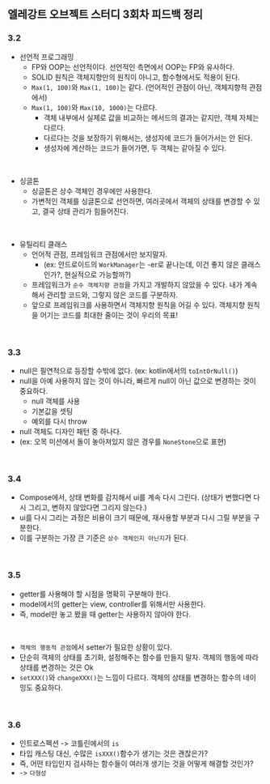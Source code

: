 ## 엘레강트 오브젝트 스터디 3회차 피드백 정리
### 3.2
- 선언적 프로그래밍
  - FP와 OOP는 선언적이다. 선언적인 측면에서 OOP는 FP와 유사하다.
  - SOLID 원칙은 객체지향만의 원칙이 아니고, 함수형에서도 적용이 된다.
  - `Max(1, 100)`와 `Max(1, 100)`는 같다. (언어적인 관점이 아닌, 객체지향적 관점에서)
  - `Max(1, 100)`와 `Max(10, 1000)`는 다르다.
	  - 객체 내부에서 실제로 값을 비교하는 메서드의 결과는 같지만, 객체 자체는 다르다.
	  - 다르다는 것을 보장하기 위해서는, 생성자에 코드가 들어가서는 안 된다.
	  - 생성자에 계산하는 코드가 들어가면, 두 객체는 같아질 수 있다.

<br>

- 싱글톤
  - 싱글톤은 상수 객체인 경우에만 사용한다.
  - 가변적인 객체를 싱글톤으로 선언하면, 여러곳에서 객체의 상태를 변경할 수 있고, 결국 상태 관리가 힘들어진다.

<br>

- 유틸리티 클래스
	- 언어적 관점, 프레임워크 관점에서만 보지말자. 
		- (ex: 안드로이드의 `WorkManager`는 -er로 끝나는데, 이건 좋지 않은 클래스인가?, 현실적으로 가능할까?)
	- 프레임워크가 `순수 객체지향 관점`을 가지고 개발하지 않았을 수 있다. 내가 계속해서 관리할 코드와, 그렇지 않은 코드를 구분하자.
	- 앞으로 프레임워크를 사용하면서 객체지향 원칙을 어길 수 있다. 객체지향 원칙을 어기는 코드를 최대한 줄이는 것이 우리의 목표!

<br>

### 3.3
- null은 필연적으로 등장할 수밖에 없다. (ex: kotlin에서의 `toIntOrNull()`)
- null을 아예 사용하지 않는 것이 아니라, 빠르게 null이 아닌 값으로 변경하는 것이 중요하다.
	- null 객체를 사용
	- 기본값을 셋팅
	- 예외를 다시 throw
- null 객체도 디자인 패턴 중 하나다. 
- (ex: 오목 미션에서 돌이 놓아져있지 않은 경우를 `NoneStone`으로 표현)

<br>

### 3.4
- Compose에서, 상태 변화를 감지해서 ui를 계속 다시 그린다. (상태가 변했다면 다시 그리고, 변하지 않았다면 그리지 않는다.)
- ui를 다시 그리는 과정은 비용이 크기 때문에, 재사용할 부분과 다시 그릴 부분을 구분한다.
- 이를 구분하는 가장 큰 기준은 `상수 객체인지 아닌지`가 된다.

<br>

### 3.5
- getter를 사용해야 할 시점을 명확히 구분해야 한다.
- model에서의 getter는 view, controller를 위해서만 사용한다.
- 즉, model만 놓고 봤을 때 getter는 사용하지 않아야 한다.

<br>

- `객체의 행동적 관점`에서 setter가 필요한 상황이 있다. 
- 단순히 객체의 상태를 초기화, 설정해주는 함수를 만들지 말자. 객체의 행동에 따라 상태를 변경하는 것은 Ok
- `setXXX()`와 `changeXXX()`는 느낌이 다르다. 객체의 상태를 변경하는 함수의 네이밍도 중요하다.

<br>

### 3.6
- 인트로스펙션 -> 코틀린에서의 `is`
- 타입 캐스팅 대신, 수많은 `isXXX()`함수가 생기는 것은 괜찮은가? 
- 즉, 어떤 타입인지 검사하는 함수들이 여러개 생기는 것을 어떻게 해결할 것인가?
- -> `다형성`
